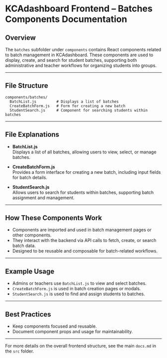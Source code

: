 # KCAdashboard Frontend – Batches Components Documentation

## Overview

The `batches` subfolder under `components` contains React components related to batch management in KCAdashboard. These components are used to display, create, and search for student batches, supporting both administrative and teacher workflows for organizing students into groups.

---

## File Structure

```
components/batches/
  BatchList.js         # Displays a list of batches
  CreateBatchForm.js   # Form for creating a new batch
  StudentSearch.js     # Component for searching students within batches
```

---

## File Explanations

- **BatchList.js**  
  Displays a list of all batches, allowing users to view, select, or manage batches.

- **CreateBatchForm.js**  
  Provides a form interface for creating a new batch, including input fields for batch details.

- **StudentSearch.js**  
  Allows users to search for students within batches, supporting batch assignment and management.

---

## How These Components Work

- Components are imported and used in batch management pages or other components.
- They interact with the backend via API calls to fetch, create, or search batch data.
- Designed to be reusable and composable for batch-related workflows.

---

## Example Usage

- Admins or teachers use `BatchList.js` to view and select batches.
- `CreateBatchForm.js` is used in batch creation pages or modals.
- `StudentSearch.js` is used to find and assign students to batches.

---

## Best Practices

- Keep components focused and reusable.
- Document component props and usage for maintainability.

---

For more details on the overall frontend structure, see the main `docs.md` in the `src` folder.
